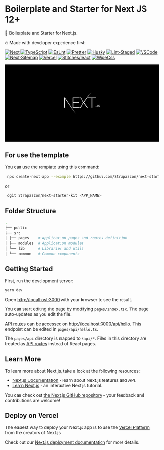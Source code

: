 # Boilerplate and Starter for Next JS 12+

🚀 Boilerplate and Starter for Next.js.

🔥 Made with developer experience first:

[![Next](https://img.shields.io/badge/-Next-000?style=flat-square&logo=Next.js&logoColor=white)](https://nextjs.org/)
[![TypeScript](https://img.shields.io/badge/-TypeScript-007ACC?style=flat-square&logo=TypeScript&logoColor=white)](https://www.typescriptlang.org/)
[![EsLint](https://img.shields.io/badge/-ESLint-4B32C3?style=flat-square&logo=ESLint&logoColor=white)](https://eslint.org/)
[![Prettier](https://img.shields.io/badge/-Prettier-F7B93E?style=flat-square&logo=Prettier&logoColor=white)](https://eslint.org/)
[![Husky](https://img.shields.io/badge/-Husky-006D5C?style=flat-square)](https://typicode.github.io/husky/#/)
[![Lint-Staged](https://img.shields.io/badge/-Lint--Staged-4B32C3?style=flat-square&logo=ESLint&logoColor=white)](https://github.com/okonet/lint-staged)
[![VSCode](https://img.shields.io/badge/-VSCode-007ACC?style=flat-square&logo=Visual-Studio-Code&logoColor=white)](https://code.visualstudio.com/)
[![Next-Sitemap](https://img.shields.io/badge/-Next--Sitemap-19A974?style=flat-square)](https://github.com/iamvishnusankar/next-sitemap)
[![Vercel](https://img.shields.io/badge/-Vercel-000000?style=flat-square&logo=Vercel&logoColor=white)](https://vercel.com)
[![Stitches/react](https://img.shields.io/badge/-Stitches/react-70088A?style=flat-square)](https://stitches.dev)
[![WipeCss](https://img.shields.io/badge/-Wipe.css-8B5CF6?style=flat-square)](https://github.com/danilowoz/wipe.css/)

<p align="center">
  <img src="public/assets/nextjs-banner.png?raw=true" alt="Next js starter banner">
</p>

## For use the template

You can use the template using this command:

```bash
 npx create-next-app --example https://github.com/Strapazzon/next-starter-kit <APP_NAME>
```

or

```bash
 dgit Strapazzon/next-starter-kit <APP_NAME>
```

## Folder Structure

```bash
.
├── public
├── src
│ ├── pages    # Application pages and routes definition
│ ├── modules  # Application modules
│ └── lib      # Libraries and utils
│ └── common   # Common components
```

## Getting Started

First, run the development server:

```bash
yarn dev
```

Open [http://localhost:3000](http://localhost:3000) with your browser to see the result.

You can start editing the page by modifying `pages/index.tsx`. The page auto-updates as you edit the file.

[API routes](https://nextjs.org/docs/api-routes/introduction) can be accessed on [http://localhost:3000/api/hello](http://localhost:3000/api/hello). This endpoint can be edited in `pages/api/hello.ts`.

The `pages/api` directory is mapped to `/api/*`. Files in this directory are treated as [API routes](https://nextjs.org/docs/api-routes/introduction) instead of React pages.

## Learn More

To learn more about Next.js, take a look at the following resources:

- [Next.js Documentation](https://nextjs.org/docs) - learn about Next.js features and API.
- [Learn Next.js](https://nextjs.org/learn) - an interactive Next.js tutorial.

You can check out [the Next.js GitHub repository](https://github.com/vercel/next.js/) - your feedback and contributions are welcome!

## Deploy on Vercel

The easiest way to deploy your Next.js app is to use the [Vercel Platform](https://vercel.com/new?utm_medium=default-template&filter=next.js&utm_source=create-next-app&utm_campaign=create-next-app-readme) from the creators of Next.js.

Check out our [Next.js deployment documentation](https://nextjs.org/docs/deployment) for more details.
